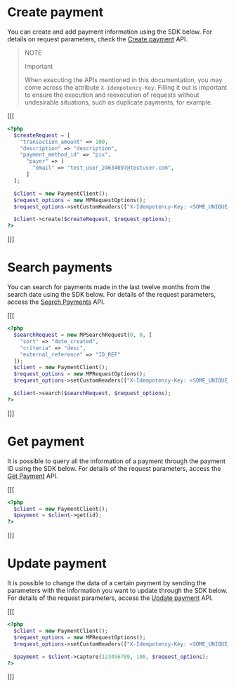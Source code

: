 # Create payment

You can create and add payment information using the SDK below. For details on request parameters, check the [Create payment](/developers/en/reference/payments/_payments/post) API.

> NOTE
>
> Important
>
> When executing the APIs mentioned in this documentation, you may come across the attribute `X-Idempotency-Key`. Filling it out is important to ensure the execution and reexecution of requests without undesirable situations, such as duplicate payments, for example.

[[[
```php
<?php
  $createRequest = [
    "transaction_amount" => 100,
    "description" => "description",
    "payment_method_id" => "pix",
      "payer" => [
        "email" => "test_user_24634097@testuser.com",
      ]
  ];

  $client = new PaymentClient();
  $request_options = new MPRequestOptions();
  $request_options->setCustomHeaders(["X-Idempotency-Key: <SOME_UNIQUE_VALUE>"]);

  $client->create($createRequest, $request_options);
?>
```
]]]

# Search payments

You can search for payments made in the last twelve months from the search date using the SDK below. For details of the request parameters, access the [Search Payments](/developers/en/reference/payments/_payments_search/get) API.

[[[
```php
<?php
  $searchRequest = new MPSearchRequest(0, 0, [
    "sort" => "date_created", 
    "criteria" => "desc", 
    "external_reference" => "ID_REF"
  ]);
  $client = new PaymentClient();
  $request_options = new MPRequestOptions();
  $request_options->setCustomHeaders(["X-Idempotency-Key: <SOME_UNIQUE_VALUE>"]);

  $client->search($searchRequest, $request_options);
?>
```
]]]

# Get payment

It is possible to query all the information of a payment through the payment ID using the SDK below. For details of the request parameters, access the [Get Payment](/developers/en/reference/payments/_payments_id/get) API.

[[[
```php
<?php
  $client = new PaymentClient();
  $payment = $client->get(id);
?>
```
]]]

# Update payment

It is possible to change the data of a certain payment by sending the parameters with the information you want to update through the SDK below. For details of the request parameters, access the [Update payment](/developers/en/reference/payments/_payments_id/put) API.

[[[
```php
<?php
  $client = new PaymentClient();
  $request_options = new MPRequestOptions();
  $request_options->setCustomHeaders(["X-Idempotency-Key: <SOME_UNIQUE_VALUE>"]);

  $payment = $client->capture(123456789, 100, $request_options);
?>
```
]]]